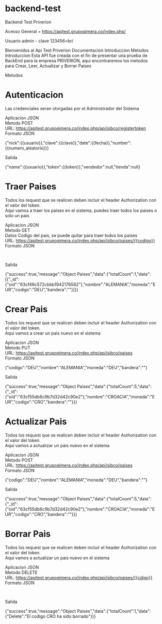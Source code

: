 # backend-test
Backend Test Priverion

Acesso General = https://apitest.grupoqimera.co/index.php/

Usuario admin - clave 123456<br/

Bienvenidos al Api Test Priverion
Documentacion
Introduccion
Metodos
Introduccion
Esta API fue creada con el fin de presentar una prueba de BackEnd para la empresa PRIVERION, aqui encontraremos los metodos para Crear, Leer, Actualizar y Borrar Paises

Metodos
<h1>Autenticacion</h1>
Las credenciales seran otorgadas por el Administrador del Sistema<br/>

Aplicacion JSON<br/>
Metodo POST<br/>
URL: https://apitest.grupoqimera.co/index.php/api/sibco/registertoken<br/>
Formato JSON<br/>


{"nick":{{usuario}},"clave":{{clave}},"date":{{fecha}},"number":{{numero_aleatorio}}}


Salida<br/>


{"name":{{usuario}},"token":{{token}},"vendedor":null,"tienda":null}


<h1>Traer Paises</h1>
Todos los request que se realicen deben incluir el header Authorization con el valor del token.<br/>
Aqui vamos a traer los paises en el sistema, puedes traer todos los paises o solo un pais<br/>

Aplicacion JSON<br/>
Metodo GET<br/>
Datos Codigo del pais, se puede quitar para traer todos los paises<br/>
URL: https://apitest.grupoqimera.co/index.php/api/sibco/paises/{{codigo}}<br/>
Formato JSON<br/>



 


Salida<br/>


{"success":true,"message":"Object Paises","data":{"totalCount":1,"data":[{"_id":{"oid":"63cf46c572cbbb1942176562"},"nombre":"ALEMANIA","moneda":"EUR","codigo":"DEU","bandera":""}]}}<br/>


<h1>Crear Pais</h1>
Todos los request que se realicen deben incluir el header Authorization con el valor del token.<br/>
Aqui vamos a crear un pais nuevo en el sistema<br/>

Aplicacion JSON<br/>
Metodo PUT<br/>
URL: https://apitest.grupoqimera.co/index.php/api/sibco/paises<br/>
Formato JSON<br/>


{"codigo":"DEU","nombre":"ALEMANIA","moneda":"DEU","bandera":""}<br/>


Salida<br/>


{"success":true,"message":"Object Paises","data":{"totalCount":5,"data":{"_id":{"oid":"63cf55db6c9b7d32d42c90e2"},"nombre":"CROACIA","moneda":"EUR","codigo":"CRO","bandera":""}}}<br/>


<h1>Actualizar Pais</h1>
Todos los request que se realicen deben incluir el header Authorization con el valor del token.<br/>
Aqui vamos a actualizar un pais nuevo en el sistema<br/>

Aplicacion JSON<br/>
Metodo POST<br/>
URL: https://apitest.grupoqimera.co/index.php/api/sibco/paises<br/>
Formato JSON<br/>


{"codigo":"DEU","nombre":"ALEMANIA","moneda":"DEU","bandera":""}<br/>


Salida<br/>


{"success":true,"message":"Object Paises","data":{"totalCount":5,"data":{"_id":{"oid":"63cf55db6c9b7d32d42c90e2"},"nombre":"CROACIA","moneda":"EUR","codigo":"CRO","bandera":""}}}<br/>


<h1>Borrar Pais</h1>
Todos los request que se realicen deben incluir el header Authorization con el valor del token.<br/>
Aqui vamos a actualizar un pais nuevo en el sistema<br/>

Aplicacion JSON<br/>
Metodo DELETE<br/>
URL: https://apitest.grupoqimera.co/index.php/api/sibco/paises/{{cdigo}}<br/>
Formato JSON<br/>



 


Salida<br/>


{"success":true,"message":"Object Paises","data":{"totalCount":1,"data":{"Delete":"El codigo CRO ha sido borrado"}}}<br/>
